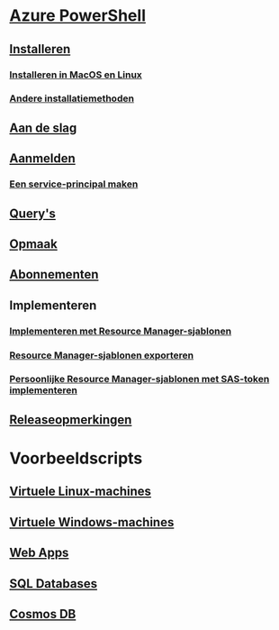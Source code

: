 # [Azure PowerShell](overview.md)

## [Installeren](install-azurerm-ps.md)
### [Installeren in MacOS en Linux](install-azurermps-maclinux.md)
### [Andere installatiemethoden](other-install.md)

## [Aan de slag](get-started-azureps.md)
## [Aanmelden](authenticate-azureps.md)
### [Een service-principal maken](create-azure-service-principal-azureps.md)

## [Query's](queries-azureps.md)
## [Opmaak](formatting-output.md)
## [Abonnementen](manage-subscriptions-azureps.md)

## Implementeren
### [Implementeren met Resource Manager-sjablonen](https://docs.microsoft.com/azure/azure-resource-manager/resource-group-template-deploy)
### [Resource Manager-sjablonen exporteren](https://docs.microsoft.com/azure/azure-resource-manager/resource-manager-export-template-powershell)
### [Persoonlijke Resource Manager-sjablonen met SAS-token implementeren](https://docs.microsoft.com/azure/azure-resource-manager/resource-manager-powershell-sas-token)

## [Releaseopmerkingen](release-notes-azureps.md)

# Voorbeeldscripts
## [Virtuele Linux-machines](https://docs.microsoft.com/azure/virtual-machines/linux/powershell-samples?toc=%2fpowershell%2fmodule%2ftoc.json)
## [Virtuele Windows-machines](https://docs.microsoft.com/azure/virtual-machines/windows/powershell-samples?toc=%2fpowershell%2fmodule%2ftoc.json)
## [Web Apps](https://docs.microsoft.com/azure/app-service-web/app-service-powershell-samples?toc=%2fpowershell%2fmodule%2ftoc.json)
## [SQL Databases](https://docs.microsoft.com/azure/sql-database/sql-database-powershell-samples?toc=%2fpowershell%2fmodule%2ftoc.json)
## [Cosmos DB](https://docs.microsoft.com/azure/cosmos-db/powershell-samples?toc=%2fpowershell%2fmodules%2ftoc.json)
